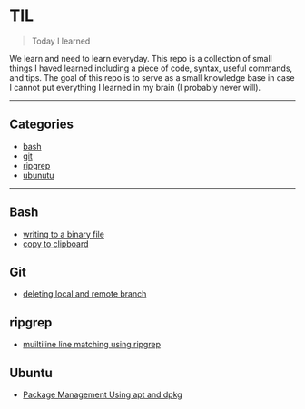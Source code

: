 # TIL

> Today I learned

We learn and need to learn everyday. This repo is a collection of small things I haved learned including a piece of code, syntax, useful commands, and tips. The goal of this repo is to serve as a small knowledge base in case I cannot put everything I learned in my brain (I probably never will). 

---

## Categories

* [bash](#bash)
* [git](#git)
* [ripgrep](#ripgrep)
* [ubunutu](#ubuntu)

---

## Bash

- [writing to a binary file](bash/writing_to_a_binary_file.md)
- [copy to clipboard](bash/copy_to_clipboard.md)

## Git

- [deleting local and remote branch](git/deleting_local_and_remote_branch.md)

## ripgrep

- [muiltiline line matching using ripgrep](ripgrep/muiltiline_line_matching_using_ripgrep.md)

## Ubuntu

- [Package Management Using apt and dpkg](ubuntu/Package_Management_Using_apt_and_dpkg.md)

